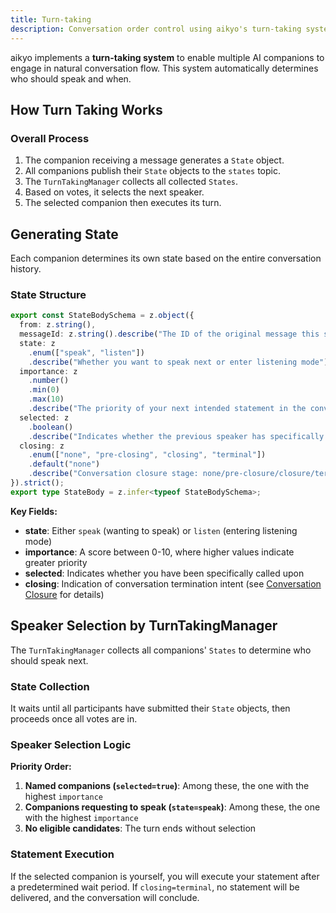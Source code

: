 ```yaml
---
title: Turn-taking
description: Conversation order control using aikyo's turn-taking system
---
```

aikyo implements a **turn-taking system** to enable multiple AI companions to engage in natural conversation flow. This system automatically determines who should speak and when.

## How Turn Taking Works

### Overall Process

1. The companion receiving a message generates a `State` object.
2. All companions publish their `State` objects to the `states` topic.
3. The `TurnTakingManager` collects all collected `States`.
4. Based on votes, it selects the next speaker.
5. The selected companion then executes its turn.

## Generating State

Each companion determines its own state based on the entire conversation history.

### State Structure

```typescript
export const StateBodySchema = z.object({
  from: z.string(),
  messageId: z.string().describe("The ID of the original message this state corresponds to"),
  state: z
    .enum(["speak", "listen"])
    .describe("Whether you want to speak next or enter listening mode"),
  importance: z
    .number()
    .min(0)
    .max(10)
    .describe("The priority of your next intended statement in the conversation context"),
  selected: z
    .boolean()
    .describe("Indicates whether the previous speaker has specifically called on you to speak"),
  closing: z
    .enum(["none", "pre-closing", "closing", "terminal"])
    .default("none")
    .describe("Conversation closure stage: none/pre-closure/closure/terminal"),
}).strict();
export type StateBody = z.infer<typeof StateBodySchema>;
```

**Key Fields:**

- **state**: Either `speak` (wanting to speak) or `listen` (entering listening mode)
- **importance**: A score between 0-10, where higher values indicate greater priority
- **selected**: Indicates whether you have been specifically called upon
- **closing**: Indication of conversation termination intent (see [Conversation Closure](./closing) for details)

## Speaker Selection by TurnTakingManager

The `TurnTakingManager` collects all companions' `States` to determine who should speak next.

### State Collection

It waits until all participants have submitted their `State` objects, then proceeds once all votes are in.

### Speaker Selection Logic

**Priority Order:**

1. **Named companions (`selected=true`)**: Among these, the one with the highest `importance`
2. **Companions requesting to speak (`state=speak`)**: Among these, the one with the highest `importance`
3. **No eligible candidates**: The turn ends without selection

### Statement Execution

If the selected companion is yourself, you will execute your statement after a predetermined wait period. If `closing=terminal`, no statement will be delivered, and the conversation will conclude.